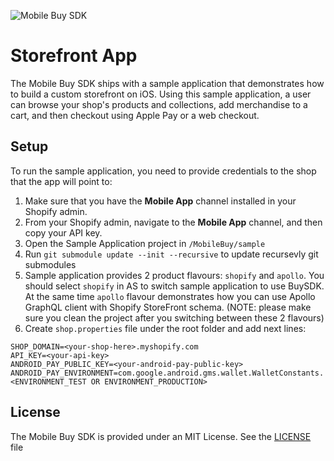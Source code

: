 ![Mobile Buy SDK](https://cloud.githubusercontent.com/assets/5244861/26738020/885c12ac-479a-11e7-8914-2853ec09f89f.png)

# Storefront App

The Mobile Buy SDK ships with a sample application that demonstrates how to build a custom storefront on iOS. Using this sample application, a user can browse your shop's products and collections, add merchandise to a cart, and then checkout using Apple Pay or a web checkout.

## Setup

To run the sample application, you need to provide credentials to the shop that the app will point to:

1. Make sure that you have the **Mobile App** channel installed in your Shopify admin.
2. From your Shopify admin, navigate to the **Mobile App** channel, and then copy your API key.
3. Open the Sample Application project in `/MobileBuy/sample`
4. Run `git submodule update --init --recursive` to update recursevly git submodules
5. Sample application provides 2 product flavours: `shopify` and `apollo`. You should select `shopify` in AS to switch sample application to use BuySDK. At the same time `apollo` flavour demonstrates how you can use Apollo GraphQL client with Shopify StoreFront schema. (NOTE: please make sure you clean the project after you switching between these 2 flavours)
6. Create `shop.properties` file under the root folder and add next lines:

```
SHOP_DOMAIN=<your-shop-here>.myshopify.com
API_KEY=<your-api-key>
ANDROID_PAY_PUBLIC_KEY=<your-android-pay-public-key>
ANDROID_PAY_ENVIRONMENT=com.google.android.gms.wallet.WalletConstants.<ENVIRONMENT_TEST OR ENVIRONMENT_PRODUCTION>
```

## License

The Mobile Buy SDK is provided under an MIT License.  See the [LICENSE](../../LICENSE) file
